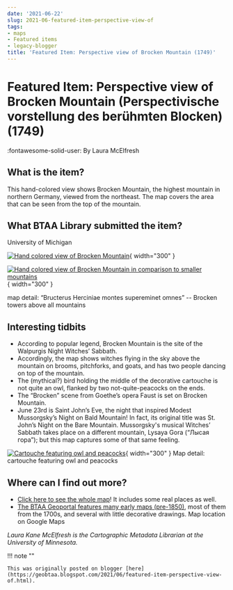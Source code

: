 ```yaml
---
date: '2021-06-22'
slug: 2021-06-featured-item-perspective-view-of
tags:
- maps
- Featured items
- legacy-blogger
title: 'Featured Item: Perspective view of Brocken Mountain (1749)'
---
```


# Featured Item: Perspective view of Brocken Mountain (Perspectivische vorstellung des berühmten Blocken) (1749)

:fontawesome-solid-user: By Laura McElfresh

## What is the item? 

This hand-colored view shows Brocken Mountain, the highest mountain in northern Germany, viewed from the northeast. The map covers the area that can be seen from the top of the mountain. 

## What BTAA Library submitted the item? 

University of Michigan 

[![Hand colored view of Brocken Mountain](https://blogger.googleusercontent.com/img/a/AVvXsEi90Nt_xjP-yqLMZ8LuPAS8ESvUtTXvAa13gJ896uCL41aDt45QNjD1zsaZmv6ewCfugYdorIrI7ye1n59MYvLR4LoQVQrBWcCFi_g35wFokQMZZZSdsMZxXMyMdtl8gv6hx9J4V16bRXergT0VYO2wAnA9g41MTZ5441SY-AGhfIKagw8nrg16Af074g=w825-h691)](https://blogger.googleusercontent.com/img/a/AVvXsEi90Nt_xjP-yqLMZ8LuPAS8ESvUtTXvAa13gJ896uCL41aDt45QNjD1zsaZmv6ewCfugYdorIrI7ye1n59MYvLR4LoQVQrBWcCFi_g35wFokQMZZZSdsMZxXMyMdtl8gv6hx9J4V16bRXergT0VYO2wAnA9g41MTZ5441SY-AGhfIKagw8nrg16Af074g=s1257){ width="300" }


[![Hand colored view of Brocken Mountain in comparison to smaller mountains](https://blogger.googleusercontent.com/img/a/AVvXsEhF1rAfozj11dYgY006VHPTkLj-x1ED2EGNbXB_UHOkeyDqWRwNe4sxslzyjcEIrcru4cl8z9A94BZwXHvIjuPgQps-3Ic-wMsQAw_yCRh60SJ-Z5_3LYbkQsLCZwXNWzmfyhuIY78wxrPFWllBAf6Ly7iNtFqo3z1bWfqQGjP5vYhgSt5Rmjt7ldT6Bg=w1014-h352)](https://blogger.googleusercontent.com/img/a/AVvXsEhF1rAfozj11dYgY006VHPTkLj-x1ED2EGNbXB_UHOkeyDqWRwNe4sxslzyjcEIrcru4cl8z9A94BZwXHvIjuPgQps-3Ic-wMsQAw_yCRh60SJ-Z5_3LYbkQsLCZwXNWzmfyhuIY78wxrPFWllBAf6Ly7iNtFqo3z1bWfqQGjP5vYhgSt5Rmjt7ldT6Bg=s1280){ width="300" }

map detail: “Bructerus Herciniae montes supereminet omnes” -- Brocken towers above all mountains

## Interesting tidbits

 * According to popular legend, Brocken Mountain is the site of <!-- more --> the Walpurgis Night Witches’ Sabbath.
 * Accordingly, the map shows witches flying in the sky above the mountain on brooms, pitchforks, and goats, and has two people dancing on top of the mountain.
 * The (mythical?) bird holding the middle of the decorative cartouche is not quite an owl, flanked by two not-quite-peacocks on the ends.
 * The “Brocken” scene from Goethe’s opera Faust is set on Brocken Mountain.
 * June 23rd is Saint John’s Eve, the night that inspired Modest Mussorgsky’s Night on Bald Mountain! In fact, its original title was St. John’s Night on the Bare Mountain. Mussorgsky's musical Witches’ Sabbath takes place on a different mountain, Lysaya Gora (“Лысая гора”); but this map captures some of that same feeling. 

[![Cartouche featuring owl and peacocks](https://blogger.googleusercontent.com/img/a/AVvXsEgMWqJCu8uyXzlhdGw2TbBP5J4TqQ8nlsAnbsbWt4txkbMv4SsKXatbbt42CmhInAa79ULblYKBeF7TgmYj7lWcc2b4HbEIkjb_WYCwq1nFmaRjig_YJPpuLKZ40IEMtGML7lCFxuSPytDh9WmDgrUWuUK4CtpRWXwsOUHLxGeqpBtTNR0FQnZE7QXW_g=w996-h457)](https://blogger.googleusercontent.com/img/a/AVvXsEgMWqJCu8uyXzlhdGw2TbBP5J4TqQ8nlsAnbsbWt4txkbMv4SsKXatbbt42CmhInAa79ULblYKBeF7TgmYj7lWcc2b4HbEIkjb_WYCwq1nFmaRjig_YJPpuLKZ40IEMtGML7lCFxuSPytDh9WmDgrUWuUK4CtpRWXwsOUHLxGeqpBtTNR0FQnZE7QXW_g=s1280){ width="300" }
Map detail: cartouche featuring owl and peacocks

## Where can I find out more? 

[](https://geo.btaa.org/catalog/F62f0aba1-b893-4210-87be-79f605f54974&sa=D&sntz=1&usg=AFQjCNGcTi7s6DBE_BhK1ZQ0lTz2J-Uf1Q) [](https://geo.btaa.org/catalog/F62f0aba1-b893-4210-87be-79f605f54974&sa=D&sntz=1&usg=AFQjCNGcTi7s6DBE_BhK1ZQ0lTz2J-Uf1Q)
 * [](https://geo.btaa.org/catalog/F62f0aba1-b893-4210-87be-79f605f54974&sa=D&sntz=1&usg=AFQjCNGcTi7s6DBE_BhK1ZQ0lTz2J-Uf1Q)[Click here to see the whole map](https://geo.btaa.org/catalog/F62f0aba1-b893-4210-87be-79f605f54974&sa=D&sntz=1&usg=AFQjCNGcTi7s6DBE_BhK1ZQ0lTz2J-Uf1Q)! It includes some real places as well.
 * [The BTAA Geoportal features many early maps (pre-1850)](https://geo.btaa.org/F%3Futf8%3D/5E2/59C/593/6f/55Bgbl_resourceType_sm/55D/55B/55D%3DEarly/Bmaps/6search_field%3Dall_fields/6q%3Dfigure&sa=D&sntz=1&usg=AFQjCNEsdGjjcsUlnRIcITqgdXKbLk7i2w), most of them from the 1700s, and several with little decorative drawings. Map location on Google Maps 

*Laura Kane McElfresh is the Cartographic Metadata Librarian at the University of Minnesota.*

!!! note ""

	This was originally posted on blogger [here](https://geobtaa.blogspot.com/2021/06/featured-item-perspective-view-of.html).

